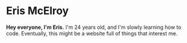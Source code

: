
# Eris McElroy

**Hey everyone, I'm Eris.** I'm 24 years old, and I'm slowly learning how to code. Eventually, this might be a website full of things that interest me.
